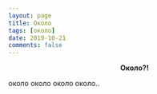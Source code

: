 ```yaml
---
layout: page
title: Oколо
tags: [около]
date: 2019-10-21
comments: false
---
```

    
<center><b>Oколо?!</b></center>

около
около
около
около..


